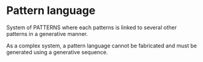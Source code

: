 # Pattern language

System of PATTERNS where each patterns is linked to several other patterns in a generative manner. 

As a complex system, a pattern language cannot be fabricated and must be generated using a generative sequence.
